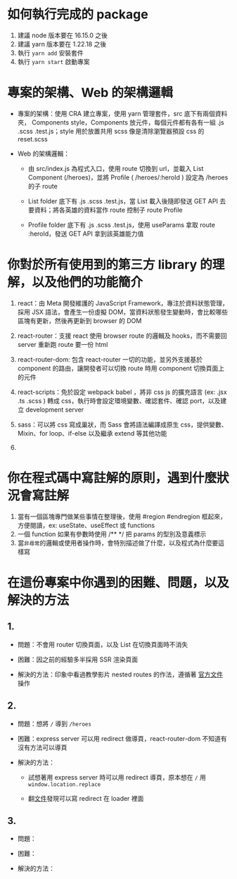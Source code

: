 # 如何執行完成的 package

1. 建議 node 版本要在 16.15.0 之後
2. 建議 yarn 版本要在 1.22.18 之後
3. 執行 `yarn add` 安裝套件
4. 執行 `yarn start` 啟動專案

# 專案的架構、Web 的架構邏輯

- 專案的架構：使用 CRA 建立專案，使用 yarn 管理套件，src 底下有兩個資料夾， Components style，Components 放元件，每個元件都有各有一組 .js .scss .test.js；style 用於放置共用 scss 像是清除瀏覽器預設 css 的 reset.scss

- Web 的架構邏輯：

  - 由 src/index.js 為程式入口，使用 route 切換到 url，並載入 List Component (/heroes)，並將 Profile ( /heroes/:heroId ) 設定為 /heroes 的子 route

  - List folder 底下有 .js .scss .test.js，當 List 載入後隨即發送 GET API 去要資料；將各英雄的資料當作 route 控制子 route Profile

  - Profile folder 底下有 .js .scss .test.js，使用 useParams 拿取 route :heroId，發送 GET API 拿到該英雄能力值

# 你對於所有使用到的第三方 library 的理解，以及他們的功能簡介

1. react：由 Meta 開發維護的 JavaScript Framework，專注於資料狀態管理，採用 JSX 語法，會產生一份虛擬 DOM，當資料狀態發生變動時，會比較哪些區塊有更新，然後再更新到 browser 的 DOM

2. react-router：支援 react 使用 browser route 的邏輯及 hooks，而不需要回 server 重新跑 route 要一份 html

3. react-router-dom: 包含 react-router 一切的功能，並另外支援基於 component 的路由，讓開發者可以切換 route 時用 component 切換頁面上的元件

4. react-scripts：免於設定 webpack babel ，將非 css js 的擴充語言 (ex: .jsx .ts .scss ) 轉成 css，執行時會設定環境變數、確認套件、確認 port，以及建立 development server

5. sass：可以將 css 寫成巢狀，而 Sass 會將語法編譯成原生 css，提供變數、Mixin、for loop、if-else 以及繼承 extend 等其他功能

6.

# 你在程式碼中寫註解的原則，遇到什麼狀況會寫註解

1. 當有一個區塊專門做某些事情在整理後，使用 #region #endregion 框起來，方便閱讀，ex: useState、useEffect 或 functions
2. 一個 function 如果有參數時使用 /\*\* \*/ 把 params 的型別及意義標示
3. 當`非尋常`的邏輯或使用者操作時，會特別描述做了什麼，以及程式為什麼要這樣寫

# 在這份專案中你遇到的困難、問題，以及解決的方法

## 1.

- 問題：不會用 router 切換頁面，以及 List 在切換頁面時不消失

- 困難：因之前的經驗多半採用 SSR 渲染頁面

- 解決的方法：印象中看過教學影片 nested routes 的作法，遵循著 [官方文件](https://reactrouter.com/en/main/start/tutorial#nested-routes) 操作

## 2.

- 問題：想將 `/` 導到 `/heroes`

- 困難：express server 可以用 redirect 做導頁，react-router-dom 不知道有沒有方法可以導頁

- 解決的方法：

  - 試想著用 express server 時可以用 redirect 導頁，原本想在 `/` 用 `window.location.replace`

  - 翻[文件](https://reactrouter.com/en/main/fetch/redirect)發現可以寫 redirect 在 loader 裡面

## 3.

- 問題：

- 困難：

- 解決的方法：
